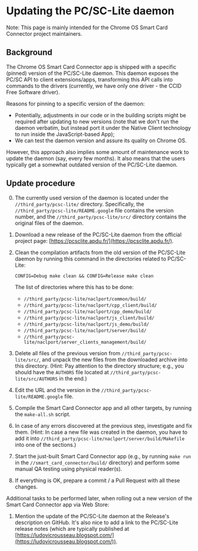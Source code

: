 # Updating the PC/SC-Lite daemon

Note: This page is mainly intended for the Chrome OS Smart Card Connector
project maintainers.


## Background

The Chrome OS Smart Card Connector app is shipped with a specific (pinned)
version of the PC/SC-Lite daemon. This daemon exposes the PC/SC API to client
extensions/apps, transforming this API calls into commands to the drivers
(currently, we have only one driver - the CCID Free Software driver).

Reasons for pinning to a specific version of the daemon:

* Potentially, adjustments in our code or in the building scripts might be
  required after updating to new versions (note that we don't run the daemon
  verbatim, but instead port it under the Native Client technology to run inside
  the JavaScript-based App);
* We can test the daemon version and assure its quality on Chrome OS.

However, this approach also implies some amount of maintenance work to update
the daemon (say, every few months). It also means that the users typically get a
somewhat outdated version of the PC/SC-Lite daemon.


## Update procedure

0. The currently used version of the daemon is located under the
   `//third_party/pcsc-lite/` directory. Specifically, the
   `//third_party/pcsc-lite/README.google` file contains the version number, and
   the `//third_party/pcsc-lite/src/` directory contains the original files of
   the daemon.

1. Download a new release of the PC/SC-Lite daemon from the official project
   page: [https://pcsclite.apdu.fr/](https://pcsclite.apdu.fr/).

2. Clean the compilation artifacts from the old version of the PC/SC-Lite daemon
   by running this command in the directories related to PC/SC-Lite:

   ```shell
   CONFIG=Debug make clean && CONFIG=Release make clean
   ```

   The list of directories where this has to be done:

   * `//third_party/pcsc-lite/naclport/common/build/`
   * `//third_party/pcsc-lite/naclport/cpp_client/build/`
   * `//third_party/pcsc-lite/naclport/cpp_demo/build/`
   * `//third_party/pcsc-lite/naclport/js_client/build/`
   * `//third_party/pcsc-lite/naclport/js_demo/build/`
   * `//third_party/pcsc-lite/naclport/server/build/`
   * `//third_party/pcsc-lite/naclport/server_clients_management/build/`

3. Delete all files of the previous version from `//third_party/pcsc-lite/src/`,
   and unpack the new files from the downloaded archive into this directory.
   (Hint: Pay attention to the directory structure; e.g., you should have the
   `AUTHORS` file located at `//third_party/pcsc-lite/src/AUTHORS` in the end.)

4. Edit the URL and the version in the `//third_party/pcsc-lite/README.google`
   file.

5. Compile the Smart Card Connector app and all other targets, by running the
   `make-all.sh` script.

6. In case of any errors discovered at the previous step, investigate and fix
   them. (Hint: In case a new file was created in the daemon, you have to add it
   into `//third_party/pcsc-lite/naclport/server/build/Makefile` into one of the
   sections.)

7. Start the just-built Smart Card Connector app (e.g., by running `make run` in
   the `//smart_card_connector/build/` directory) and perform some manual QA
   testing using physical reader(s).

8. If everything is OK, prepare a commit / a Pull Request with all these
   changes.

Additional tasks to be performed later, when rolling out a new version of the
Smart Card Connector app via Web Store:

1. Mention the update of the PC/SC-Lite daemon at the Release's description on
   GitHub. It's also nice to add a link to the PC/SC-Lite release notes (which
   are typically published at
   [https://ludovicrousseau.blogspot.com/](https://ludovicrousseau.blogspot.com/)).

